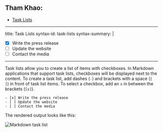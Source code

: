 ## Tham Khao:
- [Task Lists](https://www.markdownguide.org/extended-syntax/#task-lists)

---
title: Task Lists
syntax-id: task-lists
syntax-summary: |
  - [x] Write the press release
  - [ ] Update the website
  - [ ] Contact the media
---

Task lists allow you to create a list of items with checkboxes. In Markdown applications that support task lists, checkboxes will be displayed next to the content. To create a task list, add dashes (`-`) and brackets with a space (`[ ]`) in front of task list items. To select a checkbox, add an `x` in between the brackets (`[x]`).

```
- [x] Write the press release
- [ ] Update the website
- [ ] Contact the media
```

The rendered output looks like this:

<img src="/assets/images/tasklist.png" class="img-fluid" alt="Markdown task list">